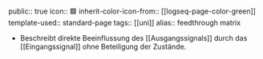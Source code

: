 public:: true
icon:: 🟩
inherit-color-icon-from:: [[logseq-page-color-green]]
template-used:: standard-page
tags:: [[uni]]
alias:: feedthrough matrix

- Beschreibt direkte Beeinflussung des [[Ausgangssignals]] durch das [[Eingangssignal]] ohne Beteiligung der Zustände.